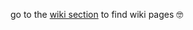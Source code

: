 go to the [wiki section](https://github.com/Sunday-Studio-Team/DeathParty-Public-Wiki/wiki) to find wiki pages 🤓
